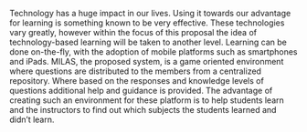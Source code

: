 Technology has a huge impact in our lives.  Using it towards our advantage for learning is something known to be very effective. These technologies vary greatly, however within the focus of this proposal the idea of technology-based learning will be taken to another level. Learning can be done on-the-fly, with the adoption of mobile platforms such as smartphones and iPads. MILAS, the proposed system, is a game oriented environment where questions are distributed to the members from a centralized repository. Where based on the responses and knowledge levels of questions additional help and guidance is provided. The advantage of creating such an environment for these platform is to help students learn and the instructors to find out which subjects the students learned and didn’t learn.
